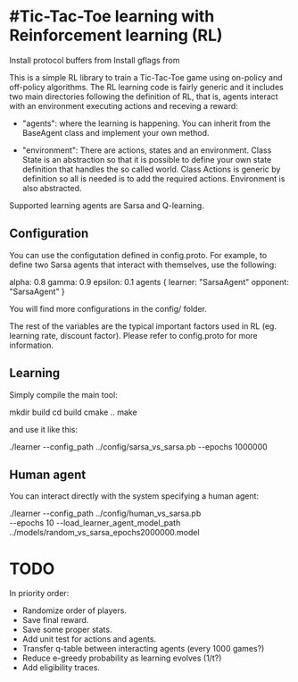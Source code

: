#Tic-Tac-Toe learning with Reinforcement learning (RL)
======================================================

Install protocol buffers from
Install gflags from 


This is a simple RL library to train a Tic-Tac-Toe game using
on-policy and off-policy algorithms. The RL learning code is fairly
generic and it includes two main directories following the definition
of RL, that is, agents interact with an environment executing actions
and receving a reward:

- "agents": where the learning is happening. You can inherit from the
  BaseAgent class and implement your own method.

- "environment": There are actions, states and an environment. Class
  State is an abstraction so that it is possible to define your own
  state definition that handles the so called world. Class Actions is
  generic by definition so all is needed is to add the required
  actions. Environment is also abstracted.

Supported learning agents are Sarsa and Q-learning.

Configuration
-------------

You can use the configutation defined in config.proto. For example, to
define two Sarsa agents that interact with themselves, use the
following:

  alpha: 0.8
  gamma: 0.9
  epsilon: 0.1
  agents {
    learner: "SarsaAgent"
    opponent: "SarsaAgent"
  }

You will find more configurations in the config/ folder.

The rest of the variables are the typical important factors used in RL
(eg. learning rate, discount factor). Please refer to config.proto for
more information.

Learning
--------

Simply compile the main tool:

  mkdir build
  cd build
  cmake ..
  make

and use it like this:

  ./learner --config_path ../config/sarsa_vs_sarsa.pb --epochs 1000000

Human agent
-----------

You can interact directly with the system specifying a human agent:

  ./learner --config_path ../config/human_vs_sarsa.pb \
  --epochs 10 --load_learner_agent_model_path ../models/random_vs_sarsa_epochs2000000.model


TODO
====

In priority order:

- Randomize order of players.
- Save final reward.
- Save some proper stats.
- Add unit test for actions and agents.
- Transfer q-table between interacting agents (every 1000 games?)
- Reduce e-greedy probability as learning evolves (1/t?)
- Add eligibility traces.
